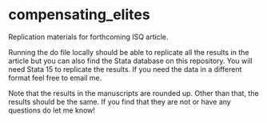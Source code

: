 # compensating_elites
Replication materials for forthcoming ISQ article. 

Running the do file locally should be able to replicate all the results in the article but you can also find the Stata database on this repository. You will need Stata 15 to replicate the results. If you need the data in a different format feel free to email me. 

Note that the results in the manuscripts are rounded up. Other than that, the results should be the same. If you find that they are not or have any questions do let me know! 
